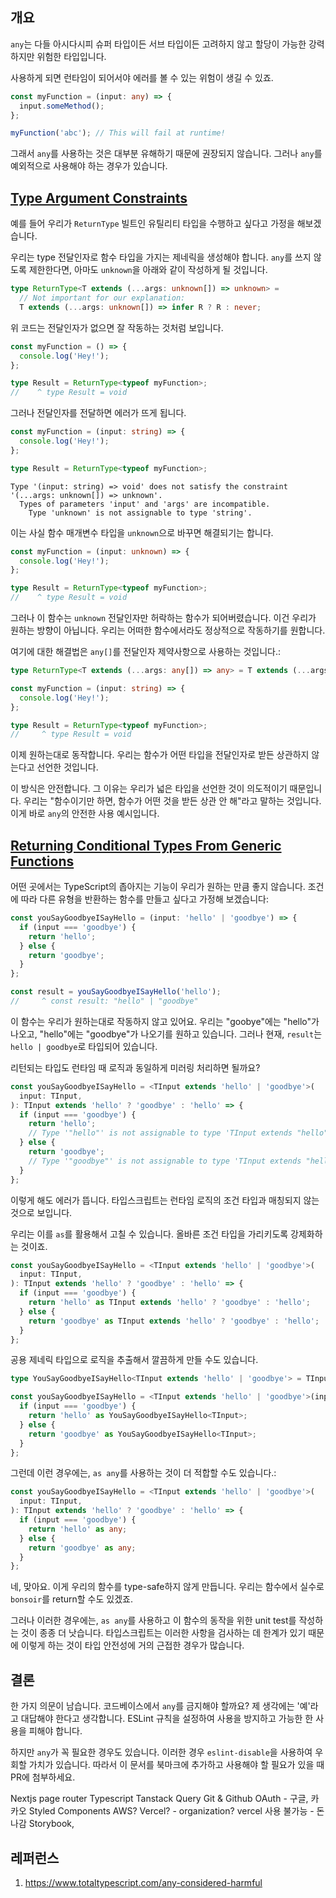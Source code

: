 ## 개요

`any`는 다들 아시다시피 슈퍼 타입이든 서브 타입이든 고려하지 않고 할당이 가능한 강력하지만 위험한 타입입니다.

사용하게 되면 런타임이 되어서야 에러를 볼 수 있는 위험이 생길 수 있죠.

```ts
const myFunction = (input: any) => {
  input.someMethod();
};

myFunction('abc'); // This will fail at runtime!
```

그래서 `any`를 사용하는 것은 대부분 유해하기 때문에 권장되지 않습니다. 그러나 `any`를 예외적으로 사용해야 하는 경우가 있습니다.

## [Type Argument Constraints](https://www.totaltypescript.com/any-considered-harmful#type-argument-constraints)

예를 들어 우리가 `ReturnType` 빌트인 유틸리티 타입을 수행하고 싶다고 가정을 해보겠습니다.

우리는 type 전달인자로 함수 타입을 가지는 제네릭을 생성해야 합니다.
`any`를 쓰지 않도록 제한한다면, 아마도 `unknown`을 아래와 같이 작성하게 될 것입니다.

```ts
type ReturnType<T extends (...args: unknown[]) => unknown> =
  // Not important for our explanation:
  T extends (...args: unknown[]) => infer R ? R : never;
```

위 코드는 전달인자가 없으면 잘 작동하는 것처럼 보입니다.

```ts
const myFunction = () => {
  console.log('Hey!');
};

type Result = ReturnType<typeof myFunction>;
//    ^ type Result = void
```

그러나 전달인자를 전달하면 에러가 뜨게 됩니다.

```ts
const myFunction = (input: string) => {
  console.log('Hey!');
};

type Result = ReturnType<typeof myFunction>;
```

```
Type '(input: string) => void' does not satisfy the constraint '(...args: unknown[]) => unknown'.
  Types of parameters 'input' and 'args' are incompatible.
    Type 'unknown' is not assignable to type 'string'.

```

이는 사실 함수 매개변수 타입을 `unknown`으로 바꾸면 해결되기는 합니다.

```ts
const myFunction = (input: unknown) => {
  console.log('Hey!');
};

type Result = ReturnType<typeof myFunction>;
//    ^ type Result = void
```

그러나 이 함수는 `unknown` 전달인자만 허락하는 함수가 되어버렸습니다. 이건 우리가 원하는 방향이 아닙니다. 우리는 어떠한 함수에서라도 정상적으로 작동하기를 원합니다.

여기에 대한 해결법은 `any[]`를 전달인자 제약사항으로 사용하는 것입니다.:

```ts
type ReturnType<T extends (...args: any[]) => any> = T extends (...args: any[]) => infer R ? R : never;

const myFunction = (input: string) => {
  console.log('Hey!');
};

type Result = ReturnType<typeof myFunction>;
//     ^ type Result = void
```

이제 원하는대로 동작합니다. 우리는 함수가 어떤 타입을 전달인자로 받든 상관하지 않는다고 선언한 것입니다.

이 방식은 안전합니다. 그 이유는 우리가 넓은 타입을 선언한 것이 의도적이기 때문입니다. 우리는 "함수이기만 하면, 함수가 어떤 것을 받든 상관 안 해"라고 말하는 것입니다. 이게 바로 `any`의 안전한 사용 예시입니다.

## [Returning Conditional Types From Generic Functions](https://www.totaltypescript.com/any-considered-harmful#returning-conditional-types-from-generic-functions)

어떤 곳에서는 TypeScript의 좁아지는 기능이 우리가 원하는 만큼 좋지 않습니다. 조건에 따라 다른 유형을 반환하는 함수를 만들고 싶다고 가정해 보겠습니다:

```ts
const youSayGoodbyeISayHello = (input: 'hello' | 'goodbye') => {
  if (input === 'goodbye') {
    return 'hello';
  } else {
    return 'goodbye';
  }
};

const result = youSayGoodbyeISayHello('hello');
//     ^ const result: "hello" | "goodbye"
```

이 함수는 우리가 원하는대로 작동하지 않고 있어요. 우리는 "goobye"에는 "hello"가 나오고, "hello"에는 "goodbye"가 나오기를 원하고 있습니다. 그러나 현재, `result`는 `hello | goodbye`로 타입되어 있습니다.

리턴되는 타입도 런타임 때 로직과 동일하게 미러링 처리하면 될까요?

```ts
const youSayGoodbyeISayHello = <TInput extends 'hello' | 'goodbye'>(
  input: TInput,
): TInput extends 'hello' ? 'goodbye' : 'hello' => {
  if (input === 'goodbye') {
    return 'hello';
    // Type '"hello"' is not assignable to type 'TInput extends "hello" ? "goodbye" : "hello"'.
  } else {
    return 'goodbye';
    // Type '"goodbye"' is not assignable to type 'TInput extends "hello" ? "goodbye" : "hello"'.
  }
};
```

이렇게 해도 에러가 뜹니다. 타입스크립트는 런타임 로직의 조건 타입과 매칭되지 않는 것으로 보입니다.

우리는 이를 `as`를 활용해서 고칠 수 있습니다. 올바른 조건 타입을 가리키도록 강제화하는 것이죠.

```ts
const youSayGoodbyeISayHello = <TInput extends 'hello' | 'goodbye'>(
  input: TInput,
): TInput extends 'hello' ? 'goodbye' : 'hello' => {
  if (input === 'goodbye') {
    return 'hello' as TInput extends 'hello' ? 'goodbye' : 'hello';
  } else {
    return 'goodbye' as TInput extends 'hello' ? 'goodbye' : 'hello';
  }
};
```

공용 제네릭 타입으로 로직을 추출해서 깔끔하게 만들 수도 있습니다.

```ts
type YouSayGoodbyeISayHello<TInput extends 'hello' | 'goodbye'> = TInput extends 'hello' ? 'goodbye' : 'hello';

const youSayGoodbyeISayHello = <TInput extends 'hello' | 'goodbye'>(input: TInput): YouSayGoodbyeISayHello<TInput> => {
  if (input === 'goodbye') {
    return 'hello' as YouSayGoodbyeISayHello<TInput>;
  } else {
    return 'goodbye' as YouSayGoodbyeISayHello<TInput>;
  }
};
```

그런데 이런 경우에는, `as any`를 사용하는 것이 더 적합할 수도 있습니다.:

```ts
const youSayGoodbyeISayHello = <TInput extends 'hello' | 'goodbye'>(
  input: TInput,
): TInput extends 'hello' ? 'goodbye' : 'hello' => {
  if (input === 'goodbye') {
    return 'hello' as any;
  } else {
    return 'goodbye' as any;
  }
};
```

네, 맞아요. 이게 우리의 함수를 type-safe하지 않게 만듭니다. 우리는 함수에서 실수로 `bonsoir`를 return할 수도 있겠죠.

그러나 이러한 경우에는, `as any`를 사용하고 이 함수의 동작을 위한 unit test를 작성하는 것이 종종 더 낫습니다.
타입스크립트는 이러한 사항을 검사하는 데 한계가 있기 때문에 이렇게 하는 것이 타입 안전성에 거의 근접한 경우가 많습니다.

## 결론

한 가지 의문이 남습니다. 코드베이스에서 `any`를 금지해야 할까요? 제 생각에는 '예'라고 대답해야 한다고 생각합니다. ESLint 규칙을 설정하여 사용을 방지하고 가능한 한 사용을 피해야 합니다.

하지만 `any`가 꼭 필요한 경우도 있습니다. 이러한 경우 `eslint-disable`을 사용하여 우회할 가치가 있습니다. 따라서 이 문서를 북마크에 추가하고 사용해야 할 필요가 있을 때 PR에 첨부하세요.

Nextjs page router
Typescript
Tanstack Query
Git & Github
OAuth - 구글, 카카오
Styled Components
AWS? Vercel? - organization? vercel 사용 불가능 - 돈나감
Storybook,

## 레퍼런스

1. https://www.totaltypescript.com/any-considered-harmful
